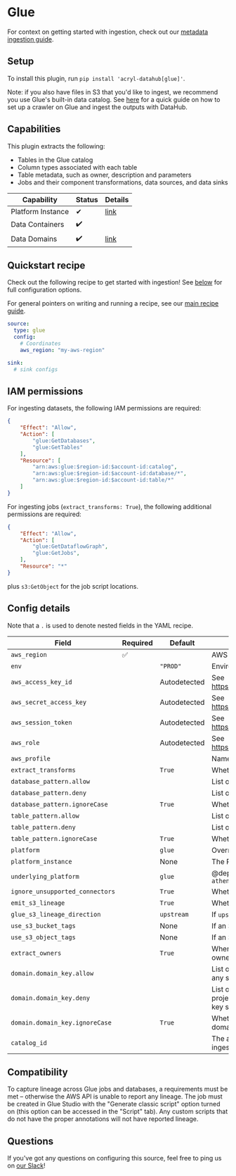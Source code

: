 # Glue

For context on getting started with ingestion, check out our [metadata ingestion guide](../README.md).

## Setup

To install this plugin, run `pip install 'acryl-datahub[glue]'`.

Note: if you also have files in S3 that you'd like to ingest, we recommend you use Glue's built-in data catalog. See [here](./s3.md) for a quick guide on how to set up a crawler on Glue and ingest the outputs with DataHub.

## Capabilities

This plugin extracts the following:

- Tables in the Glue catalog
- Column types associated with each table
- Table metadata, such as owner, description and parameters
- Jobs and their component transformations, data sources, and data sinks

| Capability | Status | Details | 
| -----------| ------ | ---- |
| Platform Instance | ✔ | [link](../../docs/platform-instances.md) |
| Data Containers   | ✔️     |                                          |
| Data Domains      | ✔️     | [link](../../docs/domains.md)            |

## Quickstart recipe

Check out the following recipe to get started with ingestion! See [below](#config-details) for full configuration options.

For general pointers on writing and running a recipe, see our [main recipe guide](../README.md#recipes).

```yml
source:
  type: glue
  config:
    # Coordinates
    aws_region: "my-aws-region"

sink:
  # sink configs
```

## IAM permissions
For ingesting datasets, the following IAM permissions are required:
```json
{
    "Effect": "Allow",
    "Action": [
        "glue:GetDatabases",
        "glue:GetTables"
    ],
    "Resource": [
        "arn:aws:glue:$region-id:$account-id:catalog",
        "arn:aws:glue:$region-id:$account-id:database/*",
        "arn:aws:glue:$region-id:$account-id:table/*"
    ]
}
```

For ingesting jobs (`extract_transforms: True`), the following additional permissions are required:
```json
{
    "Effect": "Allow",
    "Action": [
        "glue:GetDataflowGraph",
        "glue:GetJobs",
    ],
    "Resource": "*"
}
```

plus `s3:GetObject` for the job script locations.

## Config details

Note that a `.` is used to denote nested fields in the YAML recipe.

| Field                           | Required | Default      | Description                                                                                                                                                  |
|---------------------------------|----------|--------------|--------------------------------------------------------------------------------------------------------------------------------------------------------------|
| `aws_region`                    | ✅        |              | AWS region code.                                                                                                                                             |
| `env`                           |          | `"PROD"`     | Environment to use in namespace when constructing URNs.                                                                                                      |
| `aws_access_key_id`             |          | Autodetected | See https://boto3.amazonaws.com/v1/documentation/api/latest/guide/credentials.html                                                                           |
| `aws_secret_access_key`         |          | Autodetected | See https://boto3.amazonaws.com/v1/documentation/api/latest/guide/credentials.html                                                                           |
| `aws_session_token`             |          | Autodetected | See https://boto3.amazonaws.com/v1/documentation/api/latest/guide/credentials.html                                                                           |
| `aws_role`                      |          | Autodetected | See https://boto3.amazonaws.com/v1/documentation/api/latest/guide/credentials.html                                                                           |
| `aws_profile`                   |          |              | Named AWS profile to use, if not set the default will be used                                                                                                |
| `extract_transforms`            |          | `True`       | Whether to extract Glue transform jobs.                                                                                                                      |
| `database_pattern.allow`        |          |              | List of regex patterns for databases to include in ingestion.                                                                                                |
| `database_pattern.deny`         |          |              | List of regex patterns for databases to exclude from ingestion.                                                                                              |
| `database_pattern.ignoreCase`   |          | `True`       | Whether to ignore case sensitivity during pattern matching.                                                                                                  |
| `table_pattern.allow`           |          |              | List of regex patterns for tables to include in ingestion.                                                                                                   |
| `table_pattern.deny`            |          |              | List of regex patterns for tables to exclude from ingestion.                                                                                                 |
| `table_pattern.ignoreCase`      |          | `True`       | Whether to ignore case sensitivity during pattern matching.                                                                                                  |
| `platform`                      |          | `glue`       | Override for platform name. Allowed values - `glue`, `athena`                                                                            |
| `platform_instance`             |          | None         | The Platform instance to use while constructing URNs.                                                                                    |
| `underlying_platform`           |          | `glue`       | @deprecated(Use `platform`) Override for platform name. Allowed values - `glue`, `athena`                                                |
| `ignore_unsupported_connectors` |          | `True`       | Whether to ignore unsupported connectors. If disabled, an error will be raised.                                                                              |
| `emit_s3_lineage`               |          | `True`       | Whether to emit S3-to-Glue lineage.                                                                                                                          |
| `glue_s3_lineage_direction`     |          | `upstream`   | If `upstream`, S3 is upstream to Glue. If `downstream` S3 is downstream to Glue.                                                                             |
| `use_s3_bucket_tags`            |          | None         | If an S3 Buckets Tags should be created for the Tables ingested by Glue. |
| `use_s3_object_tags`            |          | None         | If an S3 Objects Tags should be created for the Tables ingested by Glue. |
| `extract_owners`                |          | `True`       | When enabled, extracts ownership from Glue directly and overwrites existing owners. When disabled, ownership is left empty for datasets.                     |
| `domain.domain_key.allow`       |          |              | List of regex patterns for tables to set domain_key domain key (domain_key can be any string like `sales`. There can be multiple domain key specified. |
| `domain.domain_key.deny`        |          |              | List of regex patterns for tables to nothttps://github.com/datahub-project/datahub/pull/4689/files assign domain_key. There can be multiple domain key specified.                                               |
| `domain.domain_key.ignoreCase`  |          | `True`       | Whether to ignore case sensitivity during pattern matching.There can be multiple domain key specified.                                                       |
| `catalog_id`  |          |              | The aws account id where the target glue catalog lives. If None, datahub will ingest glue in aws caller's account.                                                       |

## Compatibility

To capture lineage across Glue jobs and databases, a requirements must be met – otherwise the AWS API is unable to report any lineage. The job must be created in Glue Studio with the "Generate classic script" option turned on (this option can be accessed in the "Script" tab). Any custom scripts that do not have the proper annotations will not have reported lineage.

## Questions

If you've got any questions on configuring this source, feel free to ping us on [our Slack](https://slack.datahubproject.io/)!
